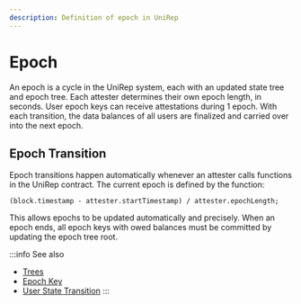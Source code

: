 ```yaml
---
description: Definition of epoch in UniRep
---
```


# Epoch
An epoch is a cycle in the UniRep system, each with an updated state tree and epoch tree. Each attester determines their own epoch length, in seconds. User epoch keys can receive attestations during 1 epoch. With each transition, the data balances of all users are finalized and carried over into the next epoch.

## Epoch Transition

Epoch transitions happen automatically whenever an attester calls functions in the UniRep contract. The current epoch is defined by the function:

```solidity
(block.timestamp - attester.startTimestamp) / attester.epochLength;
```

This allows epochs to be updated automatically and precisely. When an epoch ends, all epoch keys with owed balances must be committed by updating the epoch tree root.

:::info
See also

* [Trees](trees.md)
* [Epoch Key](epoch-key.md)
* [User State Transition](user-state-transition.md)
:::
